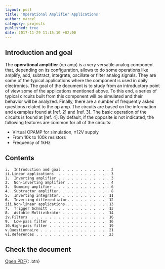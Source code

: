 ```yaml
---
layout: post
title: 'Operational Amplifier Applications'
author: marcel
category: projects
published: true
date: 2017-11-29 11:15:10 +02:00
---
```


## Introduction and goal
The **operational amplifier** (op amp) is a very versatile analog component that, depending on 
its configuration, allows to do some operations like amplify, add, subtract, integrate, oscillate 
or filter analog signals. They are some of the typical applications where the component 
is used in daily electronics.
The goal of the document is to study from an introductory point of view some of the 
applications mentioned above. To this end, a series of typical circuits built from 
this component will be simulated and their behavior will be analyzed. Finally, 
there are a number of frequently asked questions related to the op amp.
The circuits are based on the information and examples found at [ref. 2] and [ref. 3]. 
The basic operation of the circuits is found at [ref. 4].
By default, if the opposite is not indicated, the following features are common for all of the circuits:
* Virtual OPAMP for simulation, ±12V supply
* From 10k to 100k resistors
* Frequency of 1kHz

## Contents
```
i.  Introduction and goal . . . . . . . . . . . 2
ii.Linear applications  . . . . . . . . . . . . 3
1.  Inverting amplifier . . . . . . . . . . . . 3
2.  Non-inverting amplifier . . . . . . . . . . 4
3.  Summing amplifier . . . . . . . . . . . . . 6
4.  Subtractor amplifier. . . . . . . . . . . . 8
5.  Inverting integrator. . . . . . . . . . .  11
6.  Inverting differentiator. . . . . . . . .  12
iii.Non-linear applications . . . . . . . . .  13
7.  Trigger Schmitt . . . . . . . . . . . . .  13
8.  Astable Multivibrator . . . . . . . . . .  14
iv.Filters  . . . . . . . . . . . . . . . . .  16
9.  Low-pass filter . . . . . . . . . . . . .  16
10.High-pass filter . . . . . . . . . . . . .  19
v.Questionnaire . . . . . . . . . . . . . . .  21
vi.References . . . . . . . . . . . . . . . .  23
```

## Check the document
[Open PDF](https://1drv.ms/b/s!AtguJR4tix_G4S3GzX3gCyoagGaq){: .btn}


